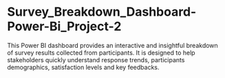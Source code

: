 # Survey_Breakdown_Dashboard-Power-Bi_Project-2
This Power BI dashboard provides an interactive and insightful breakdown of survey results collected from participants. It is designed to help stakeholders quickly understand response trends, participants demographics, satisfaction levels and key feedbacks.
